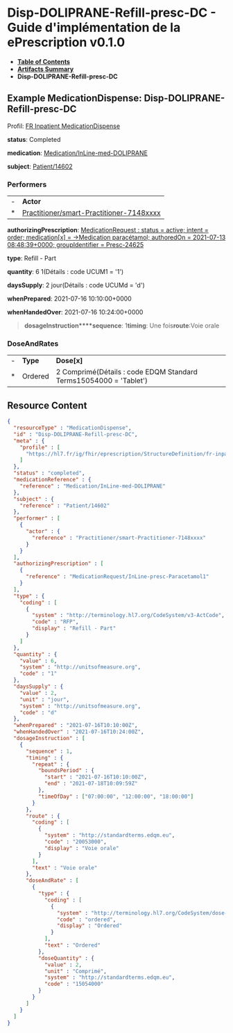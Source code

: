 # Disp-DOLIPRANE-Refill-presc-DC - Guide d'implémentation de la ePrescription v0.1.0

* [**Table of Contents**](toc.md)
* [**Artifacts Summary**](artifacts.md)
* **Disp-DOLIPRANE-Refill-presc-DC**

## Example MedicationDispense: Disp-DOLIPRANE-Refill-presc-DC

Profil: [FR Inpatient MedicationDispense](StructureDefinition-fr-inpatient-medication-dispense.md)

**status**: Completed

**medication**: [Medication/InLine-med-DOLIPRANE](Medication/InLine-med-DOLIPRANE)

**subject**: [Patient/14602](Patient/14602)

### Performers

| | |
| :--- | :--- |
| - | **Actor** |
| * | [Practitioner/smart-Practitioner-7148xxxx](Practitioner/smart-Practitioner-7148xxxx) |

**authorizingPrescription**: [MedicationRequest : status = active; intent = order; medication[x] = ->Medication paracétamol; authoredOn = 2021-07-13 08:48:39+0000; groupIdentifier = Presc-24625](MedicationRequest-InLine-presc-Paracetamol1.md)

**type**: Refill - Part

**quantity**: 6 1(Détails : code UCUM1 = '1')

**daysSupply**: 2 jour(Détails : code UCUMd = 'd')

**whenPrepared**: 2021-07-16 10:10:00+0000

**whenHandedOver**: 2021-07-16 10:24:00+0000

> **dosageInstruction****sequence**: 1**timing**: Une fois**route**:Voie orale

### DoseAndRates

| | | |
| :--- | :--- | :--- |
| - | **Type** | **Dose[x]** |
| * | Ordered | 2 Comprimé(Détails : code EDQM Standard Terms15054000 = 'Tablet') |




## Resource Content

```json
{
  "resourceType" : "MedicationDispense",
  "id" : "Disp-DOLIPRANE-Refill-presc-DC",
  "meta" : {
    "profile" : [
      "https://hl7.fr/ig/fhir/eprescription/StructureDefinition/fr-inpatient-medication-dispense"
    ]
  },
  "status" : "completed",
  "medicationReference" : {
    "reference" : "Medication/InLine-med-DOLIPRANE"
  },
  "subject" : {
    "reference" : "Patient/14602"
  },
  "performer" : [
    {
      "actor" : {
        "reference" : "Practitioner/smart-Practitioner-7148xxxx"
      }
    }
  ],
  "authorizingPrescription" : [
    {
      "reference" : "MedicationRequest/InLine-presc-Paracetamol1"
    }
  ],
  "type" : {
    "coding" : [
      {
        "system" : "http://terminology.hl7.org/CodeSystem/v3-ActCode",
        "code" : "RFP",
        "display" : "Refill - Part"
      }
    ]
  },
  "quantity" : {
    "value" : 6,
    "system" : "http://unitsofmeasure.org",
    "code" : "1"
  },
  "daysSupply" : {
    "value" : 2,
    "unit" : "jour",
    "system" : "http://unitsofmeasure.org",
    "code" : "d"
  },
  "whenPrepared" : "2021-07-16T10:10:00Z",
  "whenHandedOver" : "2021-07-16T10:24:00Z",
  "dosageInstruction" : [
    {
      "sequence" : 1,
      "timing" : {
        "repeat" : {
          "boundsPeriod" : {
            "start" : "2021-07-16T10:10:00Z",
            "end" : "2021-07-18T10:09:59Z"
          },
          "timeOfDay" : ["07:00:00", "12:00:00", "18:00:00"]
        }
      },
      "route" : {
        "coding" : [
          {
            "system" : "http://standardterms.edqm.eu",
            "code" : "20053000",
            "display" : "Voie orale"
          }
        ],
        "text" : "Voie orale"
      },
      "doseAndRate" : [
        {
          "type" : {
            "coding" : [
              {
                "system" : "http://terminology.hl7.org/CodeSystem/dose-rate-type",
                "code" : "ordered",
                "display" : "Ordered"
              }
            ],
            "text" : "Ordered"
          },
          "doseQuantity" : {
            "value" : 2,
            "unit" : "Comprimé",
            "system" : "http://standardterms.edqm.eu",
            "code" : "15054000"
          }
        }
      ]
    }
  ]
}

```
